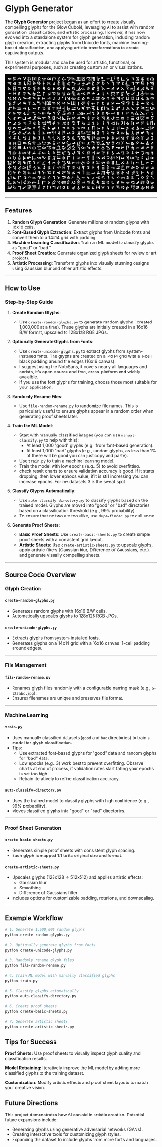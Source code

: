 # Glyph Generator

The **Glyph Generator** project began as an effort to create visually compelling glyphs for the Glow Cuboid, leveraging AI to assist with random generation, classification, and artistic processing. However, it has now evolved into a standalone system for glyph generation, including random glyph creation, extracting glyphs from Unicode fonts, machine learning-based classification, and applying artistic transformations to create captivating outputs.

This system is modular and can be used for artistic, functional, or experimental purposes, such as creating custom art or visualizations.

![Artistic Glyph Example](images/Artistic-Sheet-1.jpg)

---

## Features
1. **Random Glyph Generation**: Generate millions of random glyphs with 16x16 cells.
2. **Font-Based Glyph Extraction**: Extract glyphs from Unicode fonts and convert them to a 14x14 grid with padding.
3. **Machine Learning Classification**: Train an ML model to classify glyphs as "good" or "bad."
4. **Proof Sheet Creation**: Generate organized glyph sheets for review or art projects.
5. **Artistic Processing**: Transform glyphs into visually stunning designs using Gaussian blur and other artistic effects.

---

## How to Use
### Step-by-Step Guide
1. **Create Random Glyphs**:
   - Use `create-random-glyphs.py` to generate random glyphs ( created 1,000,000 at a time). These glyphs are initially created in a 16x16 B/W format, upscaled to 128x128 RGB JPGs.

2. **Optionally Generate Glyphs from Fonts**:
   - Use `create-unicode-glyphs.py` to extract glyphs from system-installed fonts. The glyphs are created on a 14x14 grid with a 1-cell black padding around the edges (16x16 canvas).
   - I suggest using the NotoSans, it covers nearly all languages and scripts, it's open-source and free, cross-platform and widely avaialble.
   - If you use the font glyphs for training, choose those most suitable for your application.

3. **Randomly Rename Files**:
   - Use `file-random-rename.py` to randomize file names. This is particularly useful to ensure glyphs appear in a random order when generating proof sheets later.

4. **Train the ML Model**:
   - Start with manually classified images (you can use `manual-classify.py` to help with this):
     - At least 1,000 "good" glyphs (e.g., from font-based generation).
     - At least 1,000 "bad" glyphs (e.g., random glyphs, as less than 1% of these will be good you can just copy and paste).
   - Use `train.py` to train a machine learning model. 
   - Train the model with low epochs (e.g., 5) to avoid overfitting.
   - check result charts to ensure validation accuracy is good. If it starts dropping, then lower ephocs value, if it is still increasing you can increase epochs.  For my datasets 3 is the sweat spot

5. **Classify Glyphs Automatically**:
   - Use `auto-classify-directory.py` to classify glyphs based on the trained model. Glyphs are moved into "good" or "bad" directories based on a classification threshold (e.g., 99% probability).
   - To ensure that no two are too alike, use `dupe-finder.py` to cull some.

6. **Generate Proof Sheets**:
   - **Basic Proof Sheets**: Use `create-basic-sheets.py` to create simple proof sheets with a consistent grid layout.
   - **Artistic Sheets**: Use `create-artistic-sheets.py` to upscale glyphs, apply artistic filters (Gaussian blur, Difference of Gaussians, etc.), and generate visually compelling sheets.

---

## Source Code Overview

### Glyph Creation
#### `create-random-glyphs.py`
- Generates random glyphs with 16x16 B/W cells.
- Automatically upscales glyphs to 128x128 RGB JPGs.

#### `create-unicode-glyphs.py`
- Extracts glyphs from system-installed fonts.
- Generates glyphs on a 14x14 grid with a 16x16 canvas (1-cell padding around edges).

---

### File Management
#### `file-random-rename.py`
- Renames glyph files randomly with a configurable naming mask (e.g., `G-123abc.jpg`).
- Ensures filenames are unique and preserves file format.

---

### Machine Learning
#### `train.py`
- Uses manually classified datasets (`good` and `bad` directories) to train a model for glyph classification.
- Tips:
  - Use extracted font-based glyphs for "good" data and random glyphs for "bad" data.
  - Low epochs (e.g., 3) work best to prevent overfitting.  Observe charts at end of process, if validation rates start falling your epochs is set too high.
  - Retrain iteratively to refine classification accuracy.

#### `auto-classify-directory.py`
- Uses the trained model to classify glyphs with high confidence (e.g., 99% probability).
- Moves classified glyphs into "good" or "bad" directories.

---

### Proof Sheet Generation
#### `create-basic-sheets.py`
- Generates simple proof sheets with consistent glyph spacing.
- Each glyph is mapped 1:1 to its original size and format.

#### `create-artistic-sheets.py`
- Upscales glyphs (128x128 → 512x512) and applies artistic effects:
  - Gaussian blur
  - Smoothing
  - Difference of Gaussians filter
- Includes options for customizable padding, rotations, and downscaling.

---

## Example Workflow
```bash
# 1. Generate 1,000,000 random glyphs
python create-random-glyphs.py

# 2. Optionally generate glyphs from fonts
python create-unicode-glyphs.py

# 3. Randomly rename glyph files
python file-random-rename.py

# 4. Train ML model with manually classified glyphs
python train.py

# 5. Classify glyphs automatically
python auto-classify-directory.py

# 6. Create proof sheets
python create-basic-sheets.py

# 7. Generate artistic sheets
python create-artistic-sheets.py
```

## Tips for Success

**Proof Sheets:** Use proof sheets to visually inspect glyph quality and classification results.

**Model Retraining:** Iteratively improve the ML model by adding more classified glyphs to the training dataset.

**Customization:** Modify artistic effects and proof sheet layouts to match your creative vision.

## Future Directions

This project demonstrates how AI can aid in artistic creation. Potential future expansions include:

  * Generating glyphs using generative adversarial networks (GANs).
  * Creating interactive tools for customizing glyph styles.
  * Expanding the dataset to include glyphs from more fonts and languages.